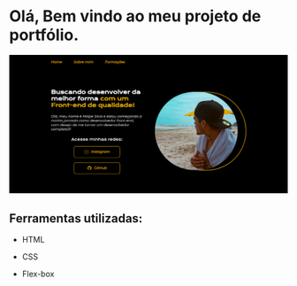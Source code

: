# Olá, Bem vindo ao meu projeto de portfólio.

![image](./assets/readme.png)

## Ferramentas utilizadas:

* HTML

* CSS

* Flex-box